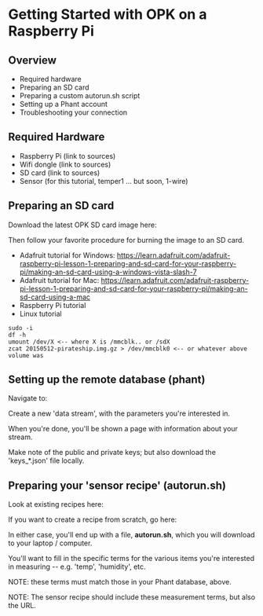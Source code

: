 # Getting Started with OPK on a Raspberry Pi

## Overview

- Required hardware
- Preparing an SD card
- Preparing a custom autorun.sh script
- Setting up a Phant account
- Troubleshooting your connection

## Required Hardware

- Raspberry Pi (link to sources)
- Wifi dongle (link to sources)
- SD card (link to sources)
- Sensor (for this tutorial, temper1 ... but soon, 1-wire)

## Preparing an SD card

Download the latest OPK SD card image here:

Then follow your favorite procedure for burning the image to an SD card.  
- Adafruit tutorial for Windows: https://learn.adafruit.com/adafruit-raspberry-pi-lesson-1-preparing-and-sd-card-for-your-raspberry-pi/making-an-sd-card-using-a-windows-vista-slash-7
- Adafruit tutorial for Mac: https://learn.adafruit.com/adafruit-raspberry-pi-lesson-1-preparing-and-sd-card-for-your-raspberry-pi/making-an-sd-card-using-a-mac
- Raspberry Pi tutorial
- Linux tutorial

```
sudo -i
df -h
umount /dev/X <-- where X is /mmcblk.. or /sdX
zcat 20150512-pirateship.img.gz > /dev/mmcblk0 <-- or whatever above volume was
```


## Setting up the remote database (phant)

Navigate to:

Create a new 'data stream', with the parameters you're interested in.

When you're done, you'll be shown a page with information about your stream.

Make note of the public and private keys; but also download the 'keys_*.json' file locally.


## Preparing your 'sensor recipe' (autorun.sh)

Look at existing recipes here:

If you want to create a recipe from scratch, go here:

In either case, you'll end up with a file, **autorun.sh**, which you will download to your laptop / computer.

You'll want to fill in the specific terms for the various items you're interested in measuring -- e.g. 'temp', 'humidity', etc.

NOTE: these terms must match those in your Phant database, above.

NOTE: The sensor recipe should include these measurement terms, but also the URL.
